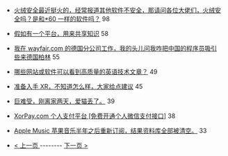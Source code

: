 - [火绒安全最近挺火的，经常报道其他软件不安全，那请问各位大佬们，火绒安全吗？是和*60 一样的软件吗？](https://www.v2ex.com/t/552445) 98
- [假如有一个平台，用来共享知识](https://www.v2ex.com/t/552386) 58
- [我在 wayfair.com 的德国分公司工作，我的头儿问我咋把中国的程序员吸引些来德国柏林](https://www.v2ex.com/t/552516) 55
- [哪些网站或软件可以看到高质量的英语技术文章？](https://www.v2ex.com/t/552419) 49
- [准备入手 XR，不知道怎么样，大家给点建议](https://www.v2ex.com/t/552443) 45
- [巨难受，刚离家两天，爱猫丢了。](https://www.v2ex.com/t/552442) 39
- [XorPay.com 个人支付平台 [免费开通个人微信支付接口]](https://www.v2ex.com/t/552466) 38
- [Apple Music 苹果音乐半年之后重新订阅，结果资料库全部被清空。](https://www.v2ex.com/t/552449) 33

-   [ < 上一页 ](https://github.com/able8/v2ex-hot-record/blob/master/2019-04-05.md) -------- [ 下一页 > ](https://github.com/able8/v2ex-hot-record/blob/master/2019-04-07.md)
